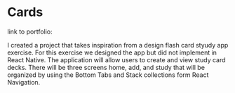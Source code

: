 # Cards

link to portfolio: 

I created a project that takes inspiration from a design flash card styudy app exercise. For this
exercise we designed the app but did not implement in React Native. The application will allow
users to create and view study card decks. There will be three screens home, add, and study
that will be organized by using the Bottom Tabs and Stack collections form React Navigation.
